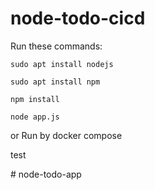 # node-todo-cicd

Run these commands:


`sudo apt install nodejs`


`sudo apt install npm`


`npm install`

`node app.js`

or Run by docker compose

test

#   n o d e - t o d o - a p p  
 